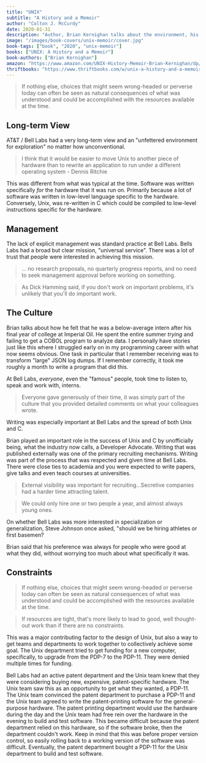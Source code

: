 ```yaml
---
title: "UNIX"
subtitle: "A History and a Memoir"
author: "Colton J. McCurdy"
date: 2020-01-31
description: "Author, Brian Kernighan talks about the environment, his time at Bell Labs and the many cool projects surrounding Unix."
image: "/images/book-covers/unix-memoir/cover.jpg"
book-tags: ["book", "2020", "unix-memoir"]
books: ["UNIX: A History and a Memoir"]
book-authors: ["Brian Kernighan"]
amazon: "https://www.amazon.com/UNIX-History-Memoir-Brian-Kernighan/dp/1695978552"
thriftbooks: "https://www.thriftbooks.com/w/unix-a-history-and-a-memoir_brian-w-kernighan/24296322/#isbn=1695978552&idiq=35079524"
---
```


> If nothing else, choices that might seem wrong-headed or perverse today can often
be seen as natural consequences of what was understood and could be accomplished
with the resources available at the time.

## Long-term View

AT&T / Bell Labs had a very long-term view and an "unfettered environment for exploration"
no matter how unconventional.

> I think that it would be easier to move Unix to another piece of hardware than to
rewrite an application to run under a different operating system - Dennis Ritchie

This was different from what was typical at the time. Software was written specifically
_for_ the hardware that it was run on. Primarily because a lot of software was
written in low-level language specific to the hardware. Conversely, Unix, was
re-written in C which could be compiled to low-level instructions specific for the hardware.

## Management

The lack of explicit management was standard practice at Bell Labs. Bells Labs
had a broad but clear mission, "universal service". There was a lot of trust that
people were interested in achieving this mission.

> ... no research proposals, no quarterly progress reports, and no need to seek
management approval before working on something.

> As Dick Hamming said, if you don't work on important problems, it's unlikely that
you'll do important work.

## The Culture

Brian talks about how he felt that he was a below-average intern after his final
year of college at Imperial Oil. He spent the entire summer _trying_ and failing
to get a COBOL program to analyze data. I personally have stories just like this
where I struggled early on in my programming career with what now seems obvious.
One task in particular that I remember receiving was to transform "large" JSON log
dumps. If I remember correctly, it took me roughly a month to write a program that
did this.

At Bell Labs, _everyone_, even the "famous" people, took time to listen to, speak
and work with, interns.

> Everyone gave generously of their time, it was simply part of the culture that you
provided detailed comments on what your colleagues wrote.

Writing was especially important at Bell Labs and the spread of both Unix and C.

Brian played an important role in the success of Unix and C by unofficially being, what the
industry now calls, a Developer Advocate. Writing that was published externally was
one of the primary recruiting mechanisms. Writing was part of the process that
was respected and given time at Bell Labs. There were close ties to academia and
you were expected to write papers, give talks and even teach courses at universities.

> External visibility was important for recruiting...Secretive companies had a harder
time attracting talent.

> We could only hire one or two people a year, and almost always young ones.

On whether Bell Labs was more interested in specialization or generalization, Steve
Johnson once asked, "should we be hiring athletes or first basemen?

Brian said that his preference was always for people who were good at what they did,
without worrying too much about what specifically it was.

## Constraints

> If nothing else, choices that might seem wrong-headed or perverse today can often
be seen as natural consequences of what was understood and could be accomplished
with the resources available at the time.

> If resources are tight, that's more likely to lead to good, well thought-out work
than if there are no constraints.

This was a major contributing factor to the design of Unix, but also a way to get
teams and departments to work together to collectively achieve some goal. The Unix
department tried to get funding for a new computer, specifically, to upgrade from the PDP-7
to the PDP-11. They were denied multiple times for funding.

Bell Labs had an active patent department and the Unix team knew that they were considering buying
new, expensive, patent-specific hardware. The Unix team saw this as an opportunity
to get what they wanted, a PDP-11. The Unix team convinced the patent department
to purchase a PDP-11 and the Unix team agreed to write the patent-printing software
for the general-purpose hardware. The patent printing department would use the hardware
during the day and the Unix team had free rein over the hardware in the evening
to build and test software. This became difficult because the patent department
relied on this hardware, so if the software broke, then the department couldn't work.
Keep in mind that this was before proper version control, so easily rolling back
to a working version of the software was difficult. Eventually, the patent department
bought a PDP-11 for the Unix department to build and test software.
